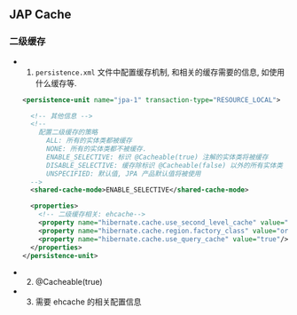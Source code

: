 ## JAP Cache

### 二级缓存

- 1. `persistence.xml` 文件中配置缓存机制, 和相关的缓存需要的信息, 如使用什么缓存等.

  ```xml
  <persistence-unit name="jpa-1" transaction-type="RESOURCE_LOCAL">

    <!-- 其他信息 -->
    <!--
      配置二级缓存的策略
        ALL: 所有的实体类都被缓存
        NONE: 所有的实体类都不被缓存.
        ENABLE_SELECTIVE: 标识 @Cacheable(true) 注解的实体类将被缓存
        DISABLE_SELECTIVE: 缓存除标识 @Cacheable(false) 以外的所有实体类
        UNSPECIFIED: 默认值, JPA 产品默认值将被使用
    -->
    <shared-cache-mode>ENABLE_SELECTIVE</shared-cache-mode>

    <properties>
      <!-- 二级缓存相关: ehcache-->
      <property name="hibernate.cache.use_second_level_cache" value="true"/>
      <property name="hibernate.cache.region.factory_class" value="org.hibernate.cache.ehcache.EhCacheRegionFactory"/>
      <property name="hibernate.cache.use_query_cache" value="true"/>
    </properties>
  </persistence-unit>
  ```

- 2. @Cacheable(true)
- 3. 需要 ehcache 的相关配置信息
